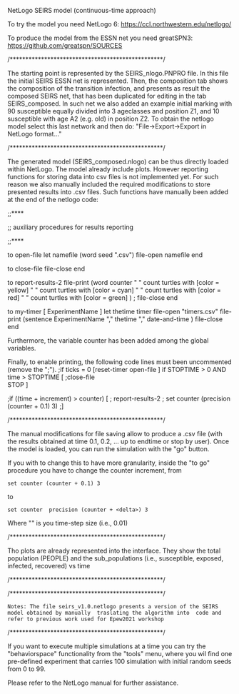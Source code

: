 NetLogo SEIRS model (continuous-time approach)

To try the model you need NetLogo 6: https://ccl.northwestern.edu/netlogo/

To produce the model from the ESSN net you need greatSPN3: https://github.com/greatspn/SOURCES

/*************************************************/

The starting point is represented by the SEIRS_nlogo.PNPRO file. In  this file the initial SEIRS ESSN net is represented. Then, the composition tab shows the composition of the transition infection, and presents as result the composed SEIRS net, that has been duplicated for editing in the tab SEIRS_composed. In such net we also  added an example initial marking with 90 susceptible equally divided into 3 ageclasses and position Z1, and  10 susceptible with age A2 (e.g. old) in position Z2.
To obtain the netlogo model select this last network and then do: "File->Export->Export in NetLogo format..."

/*************************************************/

The generated model (SEIRS_composed.nlogo) can be thus directly loaded within NetLogo. The model already include plots. However reporting functions for storing data into csv files is not implemented yet. For such reason we also manually included  the required modifications to store presented results into .csv files. Such functions  have manually been added at the end of the netlogo code:
    
;;****

;; auxiliary procedures for results reporting

;;****

to open-file
  let namefile (word  seed ".csv")
  file-open   namefile
end

to close-file
file-close
end

to report-results-2
        file-print (word counter " " count turtles with [color = yellow] " "  count turtles with [color = cyan] " "  count turtles with [color = red] " "  count turtles with [color = green] )
       ; file-close
end

to my-timer [ ExperimentName ]
        let thetime timer
        file-open "timers.csv"
        file-print (sentence ExperimentName "," thetime "," date-and-time )
        file-close
end
    
Furthermore, the variable counter has been added among the global variables.

Finally, to enable printing, the following code lines must been uncommented (remove the ";").
;if ticks = 0 [reset-timer open-file ]
if STOPTIME > 0 AND time > STOPTIME [ 
    ;close-file  
 STOP ]  

 ;if ((time + increment) > counter)  [ 
 ;  report-results-2
 ;   set counter (precision (counter + 0.1) 3)
 ;]
  
/*************************************************/
   
The manual modifications for file saving allow to produce a <seed>.csv file (with the results  obtained at time 0.1, 0.2, ... up to endtime or stop by user).
Once the model is loaded, you can run the simulation with the "go" button.

If you with to change this to have more granularity, 
inside the "to go" procedure you have to change 
the counter increment, from

    set counter (counter + 0.1) 3
  
to 

    set counter  precision (counter + <delta>) 3

Where "<delta>" is you time-step size (i.e., 0.01)


/*************************************************/

Tho plots are already represented into the interface. They  show  the total population (PEOPLE) and the sub_populations (i.e., susceptible, exposed, infected, recovered) vs time 

/*************************************************/


/*************************************************/

    Notes: The file seirs_v1.0.netlogo presents a version of the SEIRS model obtained by manually  traslating the algorithm into  code and refer to previous work used for Epew2021 workshop

/*************************************************/

If you want to execute multiple simulations at a time you 
can try the "behaviorspace" functionality from the "tools"
menu, where you wil find one pre-defined experiment that carries 100 simulation with initial random seeds from 0 to 99.

Please refer to the NetLogo manual for further assistance.


